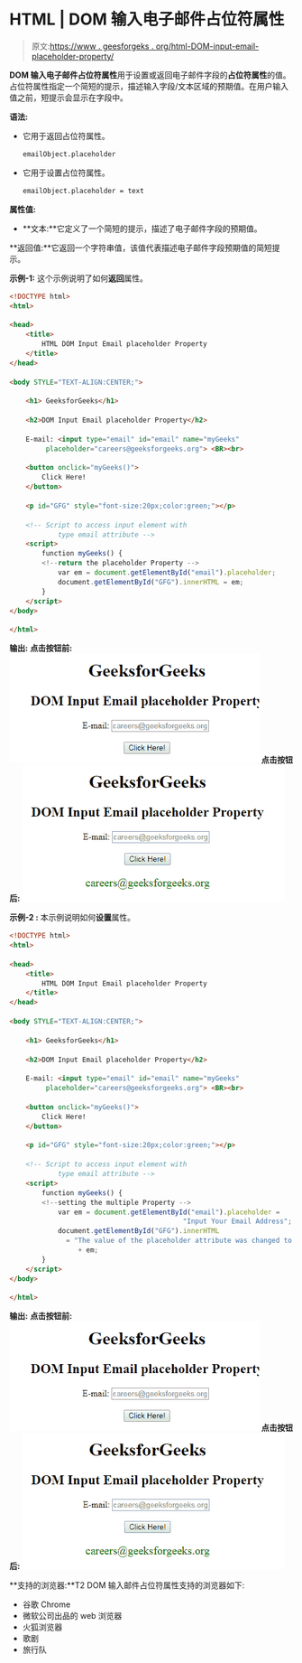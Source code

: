 # HTML | DOM 输入电子邮件占位符属性

> 原文:[https://www . geesforgeks . org/html-DOM-input-email-placeholder-property/](https://www.geeksforgeeks.org/html-dom-input-email-placeholder-property/)

**DOM 输入电子邮件占位符属性**用于设置或返回电子邮件字段的**占位符属性**的值。占位符属性指定一个简短的提示，描述输入字段/文本区域的预期值。在用户输入值之前，短提示会显示在字段中。

**语法:**

*   它用于返回占位符属性。

    ```html
    emailObject.placeholder
    ```

*   它用于设置占位符属性。

    ```html
    emailObject.placeholder = text
    ```

**属性值:**

*   **文本:**它定义了一个简短的提示，描述了电子邮件字段的预期值。

**返回值:**它返回一个字符串值，该值代表描述电子邮件字段预期值的简短提示。

**示例-1:** 这个示例说明了如何**返回**属性。

```html
<!DOCTYPE html> 
<html> 

<head> 
    <title> 
        HTML DOM Input Email placeholder Property 
    </title> 
</head>     

<body STYLE="TEXT-ALIGN:CENTER;"> 

    <h1> GeeksforGeeks</h1> 

    <h2>DOM Input Email placeholder Property</h2> 

    E-mail: <input type="email" id="email" name="myGeeks"
         placeholder="careers@geeksforgeeks.org"> <BR><br>

    <button onclick="myGeeks()"> 
        Click Here! 
    </button> 

    <p id="GFG" style="font-size:20px;color:green;"></p> 

    <!-- Script to access input element with 
            type email attribute -->
    <script> 
        function myGeeks() { 
        <!--return the placeholder Property -->
            var em = document.getElementById("email").placeholder;
            document.getElementById("GFG").innerHTML = em; 
        } 
    </script> 
</body> 

</html>                     
```

**输出:**
**点击按钮前:**
![](img/e9a1e440fab4a330484fd6dabad94fa1.png)
**点击按钮后:**
![](img/5a52f9035e6356074f60994965309311.png)

**示例-2 :** 本示例说明如何**设置**属性。

```html
<!DOCTYPE html> 
<html> 

<head> 
    <title> 
        HTML DOM Input Email placeholder Property 
    </title> 
</head>     

<body STYLE="TEXT-ALIGN:CENTER;"> 

    <h1> GeeksforGeeks</h1> 

    <h2>DOM Input Email placeholder Property</h2> 

    E-mail: <input type="email" id="email" name="myGeeks"
         placeholder="careers@geeksforgeeks.org"> <BR><br>

    <button onclick="myGeeks()"> 
        Click Here! 
    </button> 

    <p id="GFG" style="font-size:20px;color:green;"></p> 

    <!-- Script to access input element with 
            type email attribute -->
    <script> 
        function myGeeks() { 
        <!--setting the multiple Property -->
            var em = document.getElementById("email").placeholder =
                                           "Input Your Email Address";
            document.getElementById("GFG").innerHTML 
              = "The value of the placeholder attribute was changed to :" 
                 + em; 
        } 
    </script> 
</body> 

</html>                     
```

**输出:**
**点击按钮前:**
![](img/e9a1e440fab4a330484fd6dabad94fa1.png)
**点击按钮后:**
![](img/26d9f204ea60969599c352602dbb2b87.png)

**支持的浏览器:**T2 DOM 输入邮件占位符属性支持的浏览器如下:

*   谷歌 Chrome
*   微软公司出品的 web 浏览器
*   火狐浏览器
*   歌剧
*   旅行队